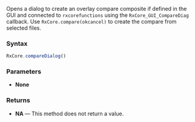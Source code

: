Opens a dialog to create an overlay compare composite if defined in the GUI and connected to `rxcorefunctions` using the `RxCore_GUI_CompareDiag` callback. Use `RxCore.compare(okcancel)` to create the compare from selected files.

### Syntax

```typescript
RxCore.compareDialog()
```

### Parameters

- **None**

### Returns

- **NA** — This method does not return a value.